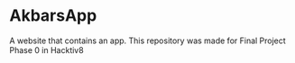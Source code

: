 # AkbarsApp
A website that contains an app. This repository was made for Final Project Phase 0 in Hacktiv8
